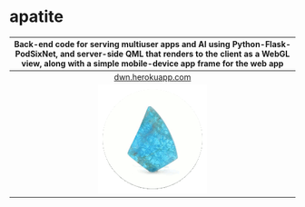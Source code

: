 # apatite
|Back-end code for serving multiuser apps and AI using Python-Flask-PodSixNet, and server-side QML that renders to the client as a WebGL view, along with a simple mobile-device app frame for the web app|
|:---:|
|[dwn.herokuapp.com](http://dwn.herokuapp.com)|
|![](logo.gif)|
